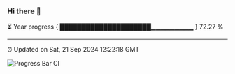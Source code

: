 ### Hi there 👋

⏳ Year progress { █████████████████████▁▁▁▁▁▁▁▁▁ } 72.27 %

---

⏰ Updated on Sat, 21 Sep 2024 12:22:18 GMT

![Progress Bar CI](https://github.com/liununu/liununu/workflows/Progress%20Bar%20CI/badge.svg)
